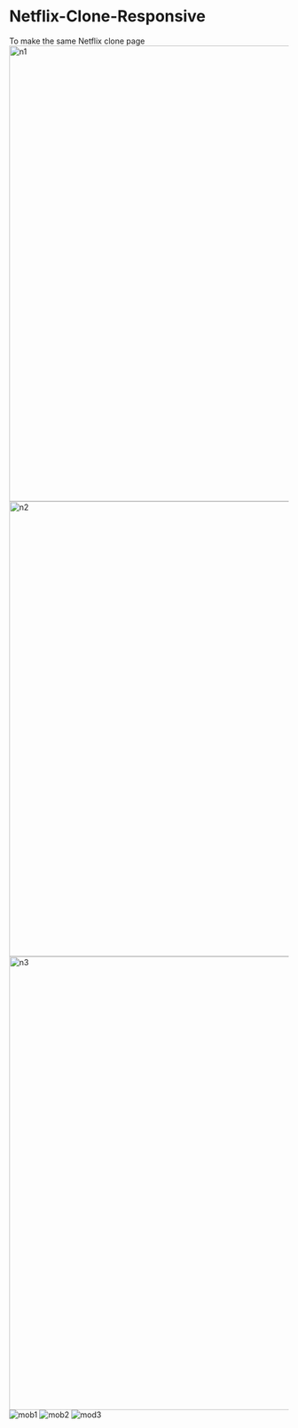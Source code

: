 # Netflix-Clone-Responsive
To make the same Netflix clone page
<img width="821" alt="n1" src="https://github.com/rasi-kp/netflix-Clone/assets/107319917/783df3b4-a31c-4138-bfec-f1e78520929f">
<img width="820" alt="n2" src="https://github.com/rasi-kp/netflix-Clone/assets/107319917/63f0649f-d6b7-422f-a6d3-3a70107aae06">
<img width="817" alt="n3" src="https://github.com/rasi-kp/netflix-Clone/assets/107319917/3f4318c2-b7d4-4e9f-acf4-2cd107e4a9c6">
![mob1](https://github.com/rasi-kp/netflix-Clone/assets/107319917/b35e589d-5c17-460c-9400-1532cf1afb62)
![mob2](https://github.com/rasi-kp/netflix-Clone/assets/107319917/f1ea708e-9246-47b3-9498-eb421827b464)
![mod3](https://github.com/rasi-kp/netflix-Clone/assets/107319917/bd983478-4896-4e8b-a92f-330077e2c21f)
